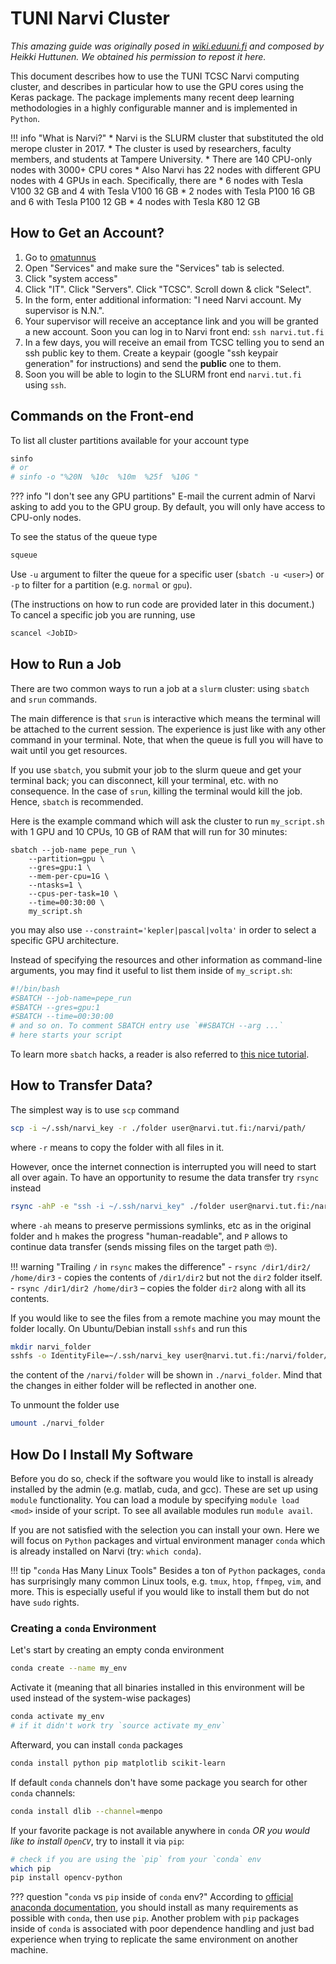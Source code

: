 # TUNI Narvi Cluster

*This amazing guide was originally posed in [wiki.eduuni.fi](https://wiki.eduuni.fi/) and composed by Heikki Huttunen. We obtained his permission to repost it here.*

This document describes how to use the TUNI TCSC Narvi computing cluster, and describes in particular how to use the GPU cores using the Keras package. The package implements many recent deep learning methodologies in a highly configurable manner and is implemented in `Python`.

!!! info "What is Narvi?"
    * Narvi is the SLURM cluster that substituted the old merope cluster in 2017.
    * The cluster is used by researchers, faculty members, and students at Tampere University.
    * There are 140 CPU-only nodes with 3000+ CPU cores
    * Also Narvi has 22 nodes with different GPU nodes with 4 GPUs in each. Specifically, there are
        * 6 nodes with Tesla V100 32 GB and 4 with Tesla V100 16 GB
        * 2 nodes with Tesla P100 16 GB and 6 with Tesla P100 12 GB
        * 4 nodes with Tesla K80 12 GB

## How to Get an Account?

1. Go to [omatunnus](http://www.tut.fi/omatunnus/)
2. Open "Services" and make sure the "Services" tab is selected.
3. Click "system access"
4. Click "IT". Click "Servers". Click "TCSC". Scroll down & click "Select".
5. In the form, enter additional information: "I need Narvi account. My supervisor is N.N.".
6. Your supervisor will receive an acceptance link and you will be granted a new account. Soon you can log in to Narvi front end: `ssh narvi.tut.fi`
7. In a few days, you will receive an email from TCSC telling you to send an ssh public key to them. Create a keypair (google "ssh keypair generation" for instructions) and send the **public** one to them.
8. Soon you will be able to login to the SLURM front end `narvi.tut.fi` using `ssh`.

## Commands on the Front-end

To list all cluster partitions available for your account type
```bash
sinfo
# or
# sinfo -o "%20N  %10c  %10m  %25f  %10G "
```

??? info "I don't see any GPU partitions"
    E-mail the current admin of Narvi asking to add you to the GPU group. By default, you will only have access to CPU-only nodes.

To see the status of the queue type
```bash
squeue
```
Use `-u` argument to filter the queue for a specific user (`sbatch -u <user>`) or `-p` to filter for a partition (e.g. `normal` or `gpu`).

<!-- add a link to the instructions within this doc -->
(The instructions on how to run code are provided later in this document.) To cancel a specific job you are running, use
```bash
scancel <JobID>
```


## How to Run a Job

There are two common ways to run a job at a `slurm` cluster: using `sbatch` and `srun` commands.

The main difference is that `srun` is interactive which means the terminal will be attached to the current session. The experience is just like with any other command in your terminal. Note, that when the queue is full you will have to wait until you get resources.

If you use `sbatch`, you submit your job to the slurm queue and get your terminal back; you can disconnect, kill your terminal, etc. with no consequence. In the case of `srun`, killing the terminal would kill the job. Hence, `sbatch` is recommended.

Here is the example command which will ask the cluster to run `my_script.sh` with 1 GPU and 10 CPUs, 10 GB of RAM that will run for 30 minutes:
```
sbatch --job-name pepe_run \
    --partition=gpu \
    --gres=gpu:1 \
    --mem-per-cpu=1G \
    --ntasks=1 \
    --cpus-per-task=10 \
    --time=00:30:00 \
    my_script.sh
```
you may also use `--constraint='kepler|pascal|volta'` in order to select a specific GPU architecture.

Instead of specifying the resources and other information as command-line arguments, you may find it useful to list them inside of `my_script.sh`:
```bash
#!/bin/bash
#SBATCH --job-name=pepe_run
#SBATCH --gres=gpu:1
#SBATCH --time=00:30:00
# and so on. To comment SBATCH entry use `##SBATCH --arg ...`
# here starts your script
```

To learn more `sbatch` hacks, a reader is also referred to [this nice tutorial](https://narvi-docs.readthedocs.io/narvi/tut/gpu.html).

## How to Transfer Data?

The simplest way is to use `scp` command
```bash
scp -i ~/.ssh/narvi_key -r ./folder user@narvi.tut.fi:/narvi/path/
```
where `-r` means to copy the folder with all files in it.

However, once the internet connection is interrupted you will need to start all over again. To have an opportunity to resume the data transfer try `rsync` instead
```bash
rsync -ahP -e "ssh -i ~/.ssh/narvi_key" ./folder user@narvi.tut.fi:/narvi/path/
```
where `-ah` means to preserve permissions symlinks, etc as in the original folder and `h` makes the progress "human-readable", and `P` allows to continue data transfer (sends missing files on the target path 🤓).

!!! warning "Trailing `/` in `rsync` makes the difference"
    - `rsync /dir1/dir2/ /home/dir3` - copies the contents of `/dir1/dir2` but not the `dir2` folder itself.
    - `rsync /dir1/dir2 /home/dir3` – copies the folder `dir2` along with all its contents.

If you would like to see the files from a remote machine you may mount the folder locally. On Ubuntu/Debian install `sshfs` and run this
```bash
mkdir narvi_folder
sshfs -o IdentityFile=~/.ssh/narvi_key user@narvi.tut.fi:/narvi/folder/ ./narvi_folder
```
the content of the `/narvi/folder` will be shown in `./narvi_folder`. Mind that the changes in either folder will be reflected in another one.

To unmount the folder use
```bash
umount ./narvi_folder
```

## How Do I Install My Software
Before you do so, check if the software you would like to install is already installed by the admin (e.g. matlab, cuda, and gcc). These are set up using `module` functionality. You can load a module by specifying `module load <mod>` inside of your script. To see all available modules run `module avail`.

If you are not satisfied with the selection you can install your own. Here we will focus on `Python` packages and virtual environment manager `conda` which is already installed on Narvi (try: `which conda`).

!!! tip "`conda` Has Many Linux Tools"
    Besides a ton of `Python` packages, `conda` has surprisingly many common Linux tools, e.g. `tmux`, `htop`, `ffmpeg`, `vim`, and more. This is especially useful if you would like to install them but do not have `sudo` rights.

### Creating a `conda` Environment

Let's start by creating an empty conda environment
```bash
conda create --name my_env
```

Activate it (meaning that all binaries installed in this environment will be used instead of the system-wise packages)
```bash
conda activate my_env
# if it didn't work try `source activate my_env`
```

Afterward, you can install `conda` packages
```bash
conda install python pip matplotlib scikit-learn
```

If default `conda` channels don't have some package you search for other `conda` channels:
```bash
conda install dlib --channel=menpo
```


If your favorite package is not available anywhere in `conda` _OR you would like to install `OpenCV`_, try to install it via `pip`:
```bash
# check if you are using the `pip` from your `conda` env
which pip
pip install opencv-python
```

??? question "`conda` vs `pip` inside of `conda` env?"
    According to [official anaconda documentation](https://www.anaconda.com/blog/using-pip-in-a-conda-environment), you should install as many requirements as possible with `conda`, then use `pip`.
    Another problem with `pip` packages inside of `conda` is associated with poor dependence handling and just bad experience when trying to replicate the same environment on another machine.

